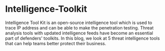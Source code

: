 # Intelligence-Toolkit
Intelligence Tool Kit is an open-source intelligence tool which is used to trace IP address  and can be able to make the penetration testing. Threat analysis tools with updated intelligence feeds have become an essential part of defenders' toolkits. In this blog, we look at 5 threat intelligence tools that can help teams better protect their business.
